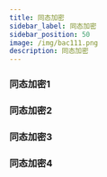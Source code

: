 ```yaml
---
title: 同态加密
sidebar_label: 同态加密
sidebar_position: 50
image: /img/bac111.png
description: 同态加密
---
```


### 同态加密1

### 同态加密2

### 同态加密3

### 同态加密4